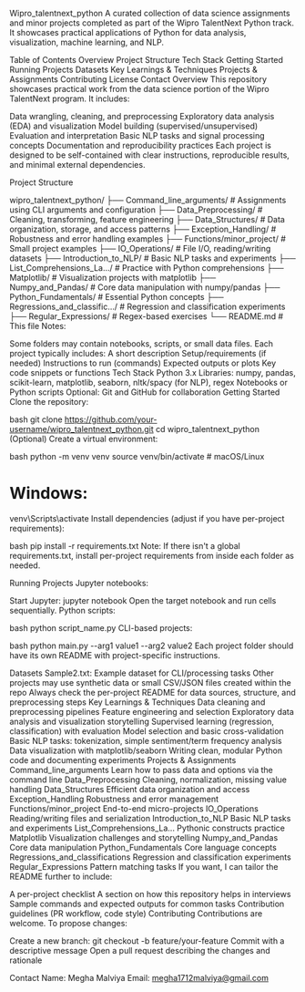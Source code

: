 Wipro_talentnext_python
A curated collection of data science assignments and minor projects completed as part of the Wipro TalentNext Python track. It showcases practical applications of Python for data analysis, visualization, machine learning, and NLP.

Table of Contents
Overview
Project Structure
Tech Stack
Getting Started
Running Projects
Datasets
Key Learnings & Techniques
Projects & Assignments
Contributing
License
Contact
Overview
This repository showcases practical work from the data science portion of the Wipro TalentNext program. It includes:

Data wrangling, cleaning, and preprocessing
Exploratory data analysis (EDA) and visualization
Model building (supervised/unsupervised)
Evaluation and interpretation
Basic NLP tasks and signal processing concepts
Documentation and reproducibility practices
Each project is designed to be self-contained with clear instructions, reproducible results, and minimal external dependencies.

Project Structure

wipro_talentnext_python/
├── Command_line_arguments/      # Assignments using CLI arguments and configuration
├── Data_Preprocessing/            # Cleaning, transforming, feature engineering
├── Data_Structures/               # Data organization, storage, and access patterns
├── Exception_Handling/            # Robustness and error handling examples
├── Functions/minor_project/       # Small project examples
├── IO_Operations/                 # File I/O, reading/writing datasets
├── Introduction_to_NLP/           # Basic NLP tasks and experiments
├── List_Comprehensions_La.../      # Practice with Python comprehensions
├── Matplotlib/                    # Visualization projects with matplotlib
├── Numpy_and_Pandas/              # Core data manipulation with numpy/pandas
├── Python_Fundamentals/           # Essential Python concepts
├── Regressions_and_classific.../   # Regression and classification experiments
├── Regular_Expressions/           # Regex-based exercises
└── README.md                      # This file
Notes:

Some folders may contain notebooks, scripts, or small data files.
Each project typically includes:
A short description
Setup/requirements (if needed)
Instructions to run (commands)
Expected outputs or plots
Key code snippets or functions
Tech Stack
Python 3.x
Libraries: numpy, pandas, scikit-learn, matplotlib, seaborn, nltk/spacy (for NLP), regex
Notebooks or Python scripts
Optional: Git and GitHub for collaboration
Getting Started
Clone the repository:

bash
git clone https://github.com/your-username/wipro_talentnext_python.git
cd wipro_talentnext_python
(Optional) Create a virtual environment:

bash
python -m venv venv
source venv/bin/activate  # macOS/Linux
# Windows:
venv\Scripts\activate
Install dependencies (adjust if you have per-project requirements):

bash
pip install -r requirements.txt
Note: If there isn't a global requirements.txt, install per-project requirements from inside each folder as needed.

Running Projects
Jupyter notebooks:

Start Jupyter: jupyter notebook
Open the target notebook and run cells sequentially.
Python scripts:

bash
python script_name.py
CLI-based projects:

bash
python main.py --arg1 value1 --arg2 value2
Each project folder should have its own README with project-specific instructions.

Datasets
Sample2.txt: Example dataset for CLI/processing tasks
Other projects may use synthetic data or small CSV/JSON files created within the repo
Always check the per-project README for data sources, structure, and preprocessing steps
Key Learnings & Techniques
Data cleaning and preprocessing pipelines
Feature engineering and selection
Exploratory data analysis and visualization storytelling
Supervised learning (regression, classification) with evaluation
Model selection and basic cross-validation
Basic NLP tasks: tokenization, simple sentiment/term frequency analysis
Data visualization with matplotlib/seaborn
Writing clean, modular Python code and documenting experiments
Projects & Assignments
Command_line_arguments
Learn how to pass data and options via the command line
Data_Preprocessing
Cleaning, normalization, missing value handling
Data_Structures
Efficient data organization and access
Exception_Handling
Robustness and error management
Functions/minor_project
End-to-end micro-projects
IO_Operations
Reading/writing files and serialization
Introduction_to_NLP
Basic NLP tasks and experiments
List_Comprehensions_La...
Pythonic constructs practice
Matplotlib
Visualization challenges and storytelling
Numpy_and_Pandas
Core data manipulation
Python_Fundamentals
Core language concepts
Regressions_and_classifications
Regression and classification experiments
Regular_Expressions
Pattern matching tasks
If you want, I can tailor the README further to include:

A per-project checklist
A section on how this repository helps in interviews
Sample commands and expected outputs for common tasks
Contribution guidelines (PR workflow, code style)
Contributing
Contributions are welcome. To propose changes:

Create a new branch: git checkout -b feature/your-feature
Commit with a descriptive message
Open a pull request describing the changes and rationale

Contact
Name: Megha Malviya
Email: megha1712malviya@gmail.com

